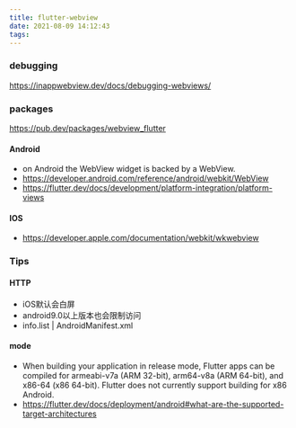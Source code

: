 ```yaml
---
title: flutter-webview
date: 2021-08-09 14:12:43
tags:
---
```


### debugging

https://inappwebview.dev/docs/debugging-webviews/

### packages

https://pub.dev/packages/webview_flutter

#### Android

- on Android the WebView widget is backed by a WebView.
- https://developer.android.com/reference/android/webkit/WebView
- https://flutter.dev/docs/development/platform-integration/platform-views

#### IOS

- https://developer.apple.com/documentation/webkit/wkwebview

### Tips
#### HTTP
- iOS默认会白屏
- android9.0以上版本也会限制访问
- info.list | AndroidManifest.xml

#### mode
- When building your application in release mode, Flutter apps can be compiled for armeabi-v7a (ARM 32-bit), arm64-v8a (ARM 64-bit), and x86-64 (x86 64-bit). Flutter does not currently support building for x86 Android.
- https://flutter.dev/docs/deployment/android#what-are-the-supported-target-architectures